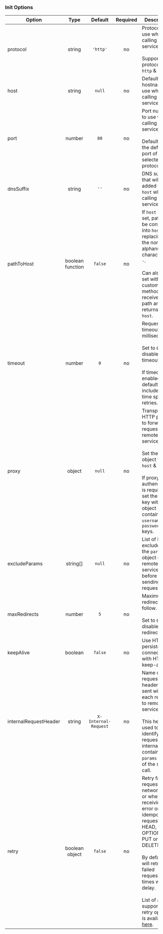 ### Init Options

| Option | Type | Default | Required | Description |
| --- |:---: | :---: | :---: | --- |
| protocol | string | `'http'` | no | Protocol to use when calling remote services.<br/><br/>Supported protocols are `http` & `https`. |
| host | string | `null` | no | Default hostname to use when calling remote services. |
| port | number | `80` | no | Port number to use when calling remote services.<br/><br/>Defaults to the default port of the selected protocol. |
| dnsSuffix | string | `''` | no | DNS suffix that will be added to the `host` when calling remote services. |
| pathToHost | boolean<br/>function | `false` | no | If `host` is not set, path will be converted into `host` by replacing all the non-alphanumeric characters to `-`.<br/><br/>Can also be set with a custom method that receives a path and returns a `host`. |
| timeout | number | `0` | no | Request timeout in milliseconds.<br/><br/>Set to `0` to disable timeout.<br/><br/>If timeout is enabled, by default, it will include the time spent on retries. |
| proxy | object | `null` | no | Transparent HTTP proxy to forward requests to remote services.<br/><br/>Set the `proxy` object with `host` & `port`.<br/><br/>If proxy authentication is required, set the `auth` key with object containing the `username` & `password` keys. |
| excludeParams | string[] | `null` | no | List of keys to exclude from the `params` object of the remote service call before sending the request. |
| maxRedirects | number | `5` | no | Maximum redirects to follow.<br/><br/>Set to `0` to disable redirects. |
| keepAlive | boolean | `false` | no | Use HTTP persistent connections with HTTP keep-alive. |
| internalRequestHeader | string | `X-Internal-Request` | no | Name of the request header that is sent with each request to remote service.<br/><br/>This header is used to identify the request as internal and contains the `params` object of the service call. |
| retry | boolean<br/>object | `false` | no | Retry failed requests on a network error or when receiving 5xx error on an idempotent request (GET, HEAD, OPTIONS, PUT or DELETE).<br/><br/>By default, it will retry failed requests 3 times without delay.<br/><br/>List of all the supported retry options is available [here](https://www.npmjs.com/package/axios-retry#options). |
